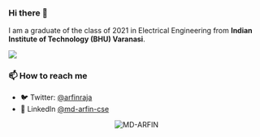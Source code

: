 ### Hi there 👋

<!--
**MD-ARFIN/MD-ARFIN** is a ✨ _special_ ✨ repository because its `README.md` (this file) appears on your GitHub profile.
Here are some ideas to get you started:
- 🔭 I’m currently working on ...
- 🌱 I’m currently learning ...
- 👯 I’m looking to collaborate on ...
- 🤔 I’m looking for help with ...
- 💬 Ask me about ...
- 📫 How to reach me: ...
- 😄 Pronouns: ...
- ⚡ Fun fact: ...
-->

<!-- I work as an **Software Engineer** at **Google**.  -->
I am a graduate of the class of 2021 in Electrical Engineering from **Indian Institute of Technology (BHU) Varanasi**.

![](https://komarev.com/ghpvc/?username=vikas-baghel&color=blue)

### 📫 How to reach me
- 🐦 Twitter: [@arfinraja](https://twitter.com/arfinraja)
- 👥 LinkedIn [@md-arfin-cse](https://www.linkedin.com/in/md-arfin-cse/)
<!-- - 💻 Website: []() -->

<p align="center"> <img src="https://github-readme-stats.vercel.app/api?username=MD-ARFIN&show_icons=true&count_private=true&theme=tokyonight" alt="MD-ARFIN" />
